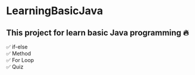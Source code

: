 # LearningBasicJava

## This project for learn basic Java programming 🔥

✅ if-else <br/>
✅ Method <br/>
✅ For Loop <br/>
✅ Quiz <br/>
